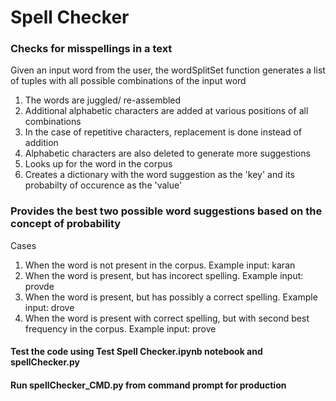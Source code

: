 # Spell Checker
### Checks for misspellings in a text


Given an input word from the user, the wordSplitSet function generates a list of tuples with all possible combinations of the input word
1. The words are juggled/ re-assembled
2. Additional alphabetic characters are added at various positions of all combinations
3. In the case of repetitive characters, replacement is done instead of addition
4. Alphabetic characters are also deleted to generate more suggestions
5. Looks up for the word in the corpus
6. Creates a dictionary with the word suggestion as the 'key' and its probabilty of occurence as the 'value'

### Provides the best two possible word suggestions based on the concept of probability
Cases
1. When the word is not present in the corpus. Example input: karan
2. When the word is present, but has incorect spelling. Example input: provde
3. When the word is present, but has possibly a correct spelling. Example input: drove
4. When the word is present with correct spelling, but with second best frequency in the corpus. Example input: prove

#### Test the code using Test Spell Checker.ipynb notebook and spellChecker.py
#### Run spellChecker_CMD.py from command prompt for production
